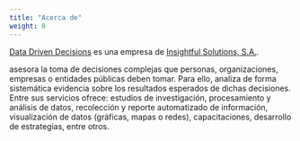 ```yaml
---
title: "Acerca de"
weight: 0
---
```


[Data Driven Decisions](/) es una empresa de [Insightful Solutions, S.A.](https://www.insightful-s.com/). 


asesora la toma de decisiones complejas que personas, organizaciones, empresas o entidades públicas deben tomar. Para ello, analiza de forma sistemática evidencia sobre los resultados esperados de dichas decisiones. Entre sus servicios ofrece: estudios de investigación, procesamiento y análisis de datos, recolección y reporte automatizado de información, visualización de datos (gráficas, mapas o redes), capacitaciones, desarrollo de estrategias, entre otros.
